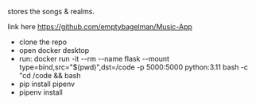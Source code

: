 stores the songs & realms.

link here https://github.com/emptybagelman/Music-App

 - clone the repo
 - open docker desktop
 - run: docker run -it --rm --name flask --mount type=bind,src="$(pwd)",dst=/code -p 5000:5000 python:3.11 bash -c "cd /code && bash
 - pip install pipenv
 - pipenv install